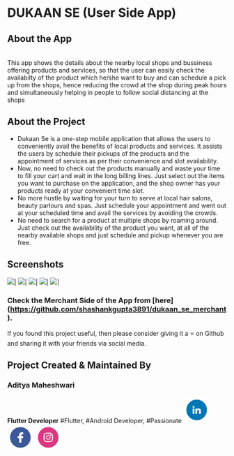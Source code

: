 # DUKAAN SE (User Side App)

## About the App
<br>This app shows the details about the nearby local shops and bussiness offering products and services, so that the user can easily check the availabilty of the product which he/she want to buy and can schedule a pick up from the shops, hence reducing the crowd at the shop during peak hours and simultaneously helping in people to follow social distancing at the shops <br>

## About the Project
<ul>
  <li>
Dukaan Se is a one-step mobile application that allows the users to conveniently avail the benefits of local products and services. It assists the users by schedule their pickups of the products and the appointment of services as per their convenience and slot availability.
  </li>
  <li>
Now, no need to check out the products manually and waste your time to fill your cart and wait in the long billing lines. Just select out the items you want to purchase on the application, and the shop owner has your products ready at your convenient time slot.
    </li>
  <li>
No more hustle by waiting for your turn to serve at local hair salons, beauty parlours and spas. Just schedule your appointment and went out at your scheduled time and avail the services by avoiding the crowds.
    </li>
      <li>
No need to search for a product at multiple shops by roaming around. Just check out the availability of the product you want, at all of the nearby available shops and just schedule and pickup whenever you are free.
        </li>
</ul>

## Screenshots
<img src="https://user-images.githubusercontent.com/43954262/90976991-956fb000-e55f-11ea-98f0-a3aa98094ba1.jpeg" width="200">|
<img src="https://user-images.githubusercontent.com/43954262/90977014-c94ad580-e55f-11ea-984a-ce441f9cb447.jpeg" width="200">|
<img src="https://user-images.githubusercontent.com/43954262/90977022-cea82000-e55f-11ea-9692-821642aef52a.jpeg" width="200">|
<img src="https://user-images.githubusercontent.com/43954262/90977028-d7005b00-e55f-11ea-8f6f-5f3d9e608ec0.jpeg" width="200">|
<img src="https://user-images.githubusercontent.com/43954262/90977026-d2d43d80-e55f-11ea-9bdc-3af6d59289ec.jpeg" width="200">|

### Check the Merchant Side of the App from [here] (https://github.com/shashankgupta3891/dukaan_se_merchant).
If you found this project useful, then please consider giving it a :star: on Github and sharing it with your friends via social media.

## Project Created & Maintained By

### Aditya Maheshwari 
**Flutter Developer** #Flutter, #Android Developer, #Passionate
<a href="https://www.linkedin.com/in/aditya-maheshwari-0b9961166/"><img src="https://github.com/aritraroy/social-icons/blob/master/linkedin-icon.png?raw=true" width="60"></a>
<a href="https://www.facebook.com/profile.php?id=100006237135556"><img src="https://github.com/aritraroy/social-icons/blob/master/facebook-icon.png?raw=true" width="60"></a>
<a href="https://www.instagram.com/aadi.mp3/"><img src="https://github.com/aritraroy/social-icons/blob/master/instagram-icon.png?raw=true" width="60"></a>
